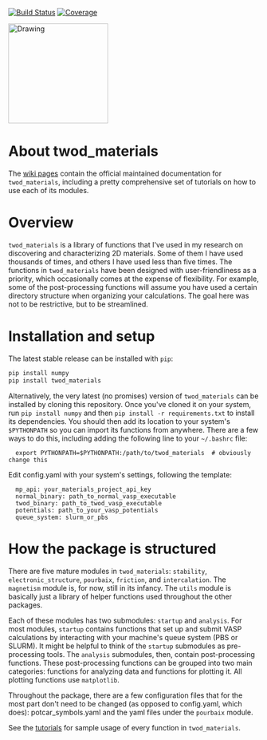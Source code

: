 [![Build Status](https://travis-ci.org/ashtonmv/twod_materials.svg?branch=master)](https://travis-ci.org/ashtonmv/twod_materials)
[![Coverage](https://codecov.io/gh/ashtonmv/twod_materials/coverage.svg?branch=master)](https://codecov.io/gh/ashtonmv/twod_materials)

<img src="https://s3.amazonaws.com/mashton/twod_materials_logo.png" alt="Drawing" style="width: 200px;"/>

About twod_materials
====================

The [wiki pages](https://github.com/ashtonmv/twod_materials/wiki) contain the
official maintained documentation for `twod_materials`, including a pretty
comprehensive set of tutorials on how to use each of its modules.

# Overview #

`twod_materials` is a library of functions that I've used in my research on
discovering and characterizing 2D materials. Some of them I have used thousands
of times, and others I have used less than five times. The functions in
`twod_materials` have been designed with user-friendliness as a priority,
which occasionally comes at the expense of flexibility. For example, some of the
post-processing functions will assume you have used a certain directory
structure when organizing your calculations. The goal here was not to be
restrictive, but to be streamlined.

# Installation and setup #

The latest stable release can be installed with ``pip``:
```bash
pip install numpy
pip install twod_materials
```

Alternatively, the very latest (no promises) version of `twod_materials` can be
installed by cloning this repository. Once you've cloned it
on your system, run `pip install numpy` and then
`pip install -r requirements.txt` to install its dependencies. You should then
add its location to your system's `$PYTHONPATH` so you can import its
functions from anywhere. There are a few ways to do this, including adding the
following line to your `~/.bashrc` file:
```
  export PYTHONPATH=$PYTHONPATH:/path/to/twod_materials  # obviously change this
```
Edit config.yaml with your system's settings, following the template:
```
  mp_api: your_materials_project_api_key
  normal_binary: path_to_normal_vasp_executable
  twod_binary: path_to_twod_vasp_executable
  potentials: path_to_your_vasp_potentials
  queue_system: slurm_or_pbs
```

# How the package is structured #

There are five mature modules in `twod_materials`: `stability`,
`electronic_structure`, `pourbaix`, `friction`, and `intercalation`.
The `magnetism` module is, for now, still in its infancy. The `utils` module
is basically just a library of helper functions used throughout the other
packages.

Each of these modules has two submodules: `startup` and `analysis`. For
most modules, `startup` contains functions that set up and submit VASP
calculations by interacting with your machine's queue system (PBS or SLURM). It
might be helpful to think of the `startup` submodules as pre-processing tools.
The `analysis` submodules, then, contain post-processing functions. These
post-processing functions can be grouped into two main categories: functions for
analyzing data and functions for plotting it. All plotting functions use
`matplotlib`.

Throughout the package, there are a few configuration files that for the most
part don't need to be changed (as opposed to config.yaml, which does):
potcar_symbols.yaml and the yaml files under the `pourbaix` module.

See the [tutorials](https://github.com/ashtonmv/twod_materials/wiki/Tutorial-1:-stability)
for sample usage of every function in `twod_materials`.
